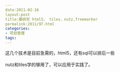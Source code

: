 ```yaml
---
date:2011-02-16
layout:post
title:要研究 html5， tiles，nutz,freemarker
permalink:2011/97.html
categories:
- 项目管理
tags:
---
```



这几个技术是目前急需的，html5，还有sql可以排后一些 <br /> <br />nutz和tiles学的够用了，可以应用于实践了。
